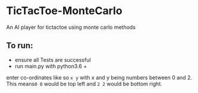 # TicTacToe-MonteCarlo
An AI player for tictactoe using monte carlo methods

## To run:
- ensure all Tests are successful
- run main.py with python3.6 +

enter co-ordinates like so `x y` with x and y being numbers between 0 and 2.
This means`0 0` would be top left and `2 2` would be bottom right.
